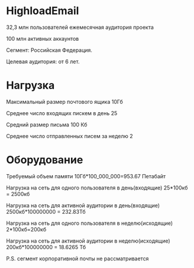 # HighloadEmail

32,3 млн пользователей ежемесячная аудитория проекта

100 млн активных аккаунтов

Сегмент: Российская Федерация.

Целевая аудитория: от 6 лет.

# Нагрузка
  Максимальный размер почтового ящика 10Гб
  
  Среднее число входящих пискем в день 25
  
  Средний размер письма 100 Кб
  
  Среднее число отправленных писем за неделю 2 

# Оборудование
  Требуемый объем памяти 10Гб*100_000_000=953.67 Петабайт
  
  Нагрузка на сеть для одного пользователя в день(входящие) 25*100кб = 2500кб
  
  Нагрузка на сеть для активной аудитории в день(входящие) 2500кб*100000000 = 232.83Тб
  
  Нагрузка на сеть для одного пользователя в неделю(исходящие) 2*100кб=200кб
  
  Нагрузка на сеть для активной аудитории в неделю(исходящие) 200кб*100000000 = 18.6265 Тб
  

P.S. сегмент корпоративной почты не рассматривается
